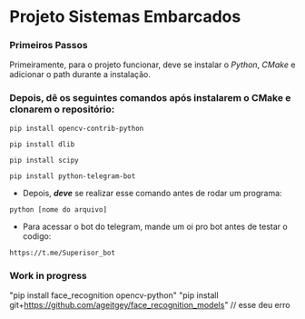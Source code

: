 # Projeto Sistemas Embarcados
### Primeiros Passos
Primeiramente, para o projeto funcionar, deve se instalar o *Python*, *CMake* e adicionar o path durante a instalação.

### Depois, dê os seguintes comandos após instalarem o CMake e clonarem o repositório:
```
pip install opencv-contrib-python
```
```
pip install dlib
```
```
pip install scipy
```
```
pip install python-telegram-bot  
```
- Depois, ***deve*** se realizar esse comando antes de rodar um programa:
```
python [nome do arquivo]
```
- Para acessar o bot do telegram, mande um oi pro bot antes de testar o codigo:
```
https://t.me/Superisor_bot
```
### Work in progress
"pip install face_recognition opencv-python"
"pip install git+https://github.com/ageitgey/face_recognition_models" // esse deu erro
